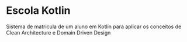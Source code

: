 # Escola Kotlin
Sistema de matricula de um aluno em Kotlin para aplicar os conceitos de Clean Architecture e Domain Driven Design
